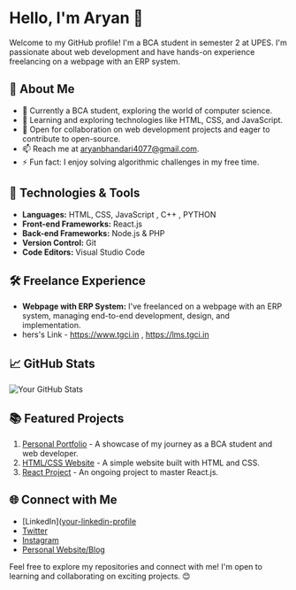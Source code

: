 # Hello, I'm Aryan 👋

Welcome to my GitHub profile! I'm a BCA student in semester 2 at UPES. I'm passionate about web development and have hands-on experience freelancing on a webpage with an ERP system.

## 🚀 About Me

- 💼 Currently a BCA student, exploring the world of computer science.
- 🌱 Learning and exploring technologies like HTML, CSS, and JavaScript.
- 👯 Open for collaboration on web development projects and eager to contribute to open-source.
- 📫 Reach me at aryanbhandari4077@gmail.com.
- ⚡ Fun fact: I enjoy solving algorithmic challenges in my free time.

## 🔧 Technologies & Tools

- **Languages:** HTML, CSS, JavaScript , C++ , PYTHON
- **Front-end Frameworks:** React.js
- **Back-end Frameworks:** Node.js & PHP
- **Version Control:** Git
- **Code Editors:** Visual Studio Code  

## 🛠️ Freelance Experience

- **Webpage with ERP System:** I've freelanced on a webpage with an ERP system, managing end-to-end development, design, and implementation.
- hers's Link - https://www.tgci.in , https://lms.tgci.in
  
## 📈 GitHub Stats

![Your GitHub Stats](https://github-readme-stats.vercel.app/api?username=your-username&show_icons=true&theme=radical)

## 📚 Featured Projects

1. [Personal Portfolio](link) - A showcase of my journey as a BCA student and web developer.
2. [HTML/CSS Website](link) - A simple website built with HTML and CSS.
3. [React Project](link) - An ongoing project to master React.js.

## 🌐 Connect with Me

- [LinkedIn]([your-linkedin-profile](https://www.linkedin.com/in/aryan-bhandari-555962286?utm_source=share&utm_campaign=share_via&utm_content=profile&utm_medium=android_app)
- [Twitter](https://x.com/__aryanbhandari?t=TNbRMx34eewPy_fkf64hEw&s=09)
- [Instagram](https://www.instagram.com/____aryanbhandari?igsh=MWF0YTk3MGF1eXY0OQ%3D%3D)
- [Personal Website/Blog](your-website)

Feel free to explore my repositories and connect with me! I'm open to learning and collaborating on exciting projects. 😊

